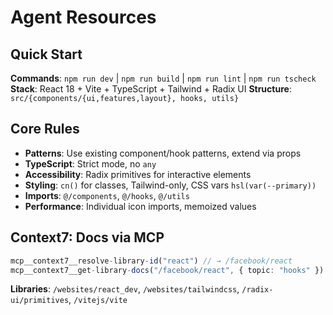 # Agent Resources

## Quick Start

**Commands**: `npm run dev` | `npm run build` | `npm run lint` | `npm run tscheck`
**Stack**: React 18 + Vite + TypeScript + Tailwind + Radix UI
**Structure**: `src/{components/{ui,features,layout}, hooks, utils}`

## Core Rules

- **Patterns**: Use existing component/hook patterns, extend via props
- **TypeScript**: Strict mode, no `any`
- **Accessibility**: Radix primitives for interactive elements
- **Styling**: `cn()` for classes, Tailwind-only, CSS vars `hsl(var(--primary))`
- **Imports**: `@/components`, `@/hooks`, `@/utils`
- **Performance**: Individual icon imports, memoized values

## Context7: Docs via MCP

```typescript
mcp__context7__resolve-library-id("react") // → /facebook/react
mcp__context7__get-library-docs("/facebook/react", { topic: "hooks" })
```

**Libraries**: `/websites/react_dev`, `/websites/tailwindcss`, `/radix-ui/primitives`, `/vitejs/vite`
